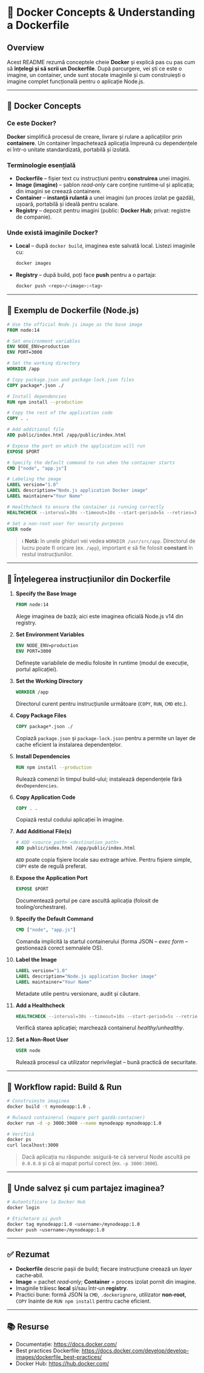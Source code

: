 # 📘 Docker Concepts & Understanding a Dockerfile

## Overview
Acest README rezumă conceptele cheie **Docker** și explică pas cu pas cum să **înțelegi și să scrii un Dockerfile**. După parcurgere, vei ști ce este o imagine, un container, unde sunt stocate imaginile și cum construiești o imagine complet funcțională pentru o aplicație Node.js.

---

## 🔹 Docker Concepts

### Ce este Docker?
**Docker** simplifică procesul de creare, livrare și rulare a aplicațiilor prin **containere**. Un container împachetează aplicația împreună cu dependențele ei într-o unitate standardizată, portabilă și izolată.

### Terminologie esențială
- **Dockerfile** – fișier text cu instrucțiuni pentru **construirea** unei imagini.
- **Image (imagine)** – șablon *read‑only* care conține runtime‑ul și aplicația; din imagini se creează containere.
- **Container** – **instanță rulantă** a unei imagini (un proces izolat pe gazdă), ușoară, portabilă și ideală pentru scalare.
- **Registry** – depozit pentru imagini (public: **Docker Hub**; privat: registre de companie).

### Unde există imaginile Docker?
- **Local** – după `docker build`, imaginea este salvată local. Listezi imaginile cu:
  ```bash
  docker images
  ```
- **Registry** – după build, poți face **push** pentru a o partaja:
  ```bash
  docker push <repo>/<image>:<tag>
  ```

---

## 🔹 Exemplu de Dockerfile (Node.js)
```dockerfile
# Use the official Node.js image as the base image
FROM node:14

# Set environment variables
ENV NODE_ENV=production
ENV PORT=3000

# Set the working directory
WORKDIR /app

# Copy package.json and package-lock.json files
COPY package*.json ./

# Install dependencies
RUN npm install --production

# Copy the rest of the application code
COPY . .

# Add additional file
ADD public/index.html /app/public/index.html

# Expose the port on which the application will run
EXPOSE $PORT

# Specify the default command to run when the container starts
CMD ["node", "app.js"]

# Labeling the image
LABEL version="1.0"
LABEL description="Node.js application Docker image"
LABEL maintainer="Your Name"

# Healthcheck to ensure the container is running correctly
HEALTHCHECK --interval=30s --timeout=10s --start-period=5s --retries=3 CMD curl -fs http://localhost:$PORT || exit 1

# Set a non-root user for security purposes
USER node
```

> ℹ️ **Notă:** în unele ghiduri vei vedea `WORKDIR /usr/src/app`. Directorul de lucru poate fi oricare (ex. `/app`), important e să fie folosit **constant** în restul instrucțiunilor.

---

## 🔹 Înțelegerea instrucțiunilor din Dockerfile

1. **Specify the Base Image**
   ```dockerfile
   FROM node:14
   ```
   Alege imaginea de bază; aici este imaginea oficială Node.js v14 din registry.

2. **Set Environment Variables**
   ```dockerfile
   ENV NODE_ENV=production
   ENV PORT=3000
   ```
   Definește variabilele de mediu folosite în runtime (modul de execuție, portul aplicației).

3. **Set the Working Directory**
   ```dockerfile
   WORKDIR /app
   ```
   Directorul curent pentru instrucțiunile următoare (`COPY`, `RUN`, `CMD` etc.).

4. **Copy Package Files**
   ```dockerfile
   COPY package*.json ./
   ```
   Copiază `package.json` și `package-lock.json` pentru a permite un layer de cache eficient la instalarea dependențelor.

5. **Install Dependencies**
   ```dockerfile
   RUN npm install --production
   ```
   Rulează comenzi în timpul build-ului; instalează dependențele fără `devDependencies`.

6. **Copy Application Code**
   ```dockerfile
   COPY . .
   ```
   Copiază restul codului aplicației în imagine.

7. **Add Additional File(s)**
   ```dockerfile
   # ADD <source_path> <destination_path>
   ADD public/index.html /app/public/index.html
   ```
   `ADD` poate copia fișiere locale sau extrage arhive. Pentru fișiere simple, `COPY` este de regulă preferat.

8. **Expose the Application Port**
   ```dockerfile
   EXPOSE $PORT
   ```
   Documentează portul pe care ascultă aplicația (folosit de tooling/orchestrare).

9. **Specify the Default Command**
   ```dockerfile
   CMD ["node", "app.js"]
   ```
   Comanda implicită la startul containerului (forma JSON – *exec form* – gestionează corect semnalele OS).

10. **Label the Image**
    ```dockerfile
    LABEL version="1.0"
    LABEL description="Node.js application Docker image"
    LABEL maintainer="Your Name"
    ```
    Metadate utile pentru versionare, audit și căutare.

11. **Add a Healthcheck**
    ```dockerfile
    HEALTHCHECK --interval=30s --timeout=10s --start-period=5s --retries=3       CMD curl -fs http://localhost:$PORT || exit 1
    ```
    Verifică starea aplicației; marchează containerul *healthy/unhealthy*.

12. **Set a Non‑Root User**
    ```dockerfile
    USER node
    ```
    Rulează procesul ca utilizator neprivilegiat – bună practică de securitate.

---

## 🔹 Workflow rapid: Build & Run

```bash
# Construiește imaginea
docker build -t mynodeapp:1.0 .

# Rulează containerul (mapare port gazdă:container)
docker run -d -p 3000:3000 --name mynodeapp mynodeapp:1.0

# Verifică
docker ps
curl localhost:3000
```

> Dacă aplicația nu răspunde: asigură-te că serverul Node ascultă pe `0.0.0.0` și că ai mapat portul corect (ex. `-p 3000:3000`).

---

## 🔹 Unde salvez și cum partajez imaginea?

```bash
# Autentificare la Docker Hub
docker login

# Etichetare și push
docker tag mynodeapp:1.0 <username>/mynodeapp:1.0
docker push <username>/mynodeapp:1.0
```

---

## ✅ Rezumat
- **Dockerfile** descrie pașii de build; fiecare instrucțiune creează un *layer* cache‑abil.
- **Image** = pachet *read‑only*; **Container** = proces izolat pornit din imagine.
- Imaginile trăiesc **local** și/sau într‑un **registry**.
- Practici bune: formă JSON la `CMD`, `.dockerignore`, utilizator **non‑root**, `COPY` înainte de `RUN npm install` pentru cache eficient.

---

## 📚 Resurse
- Documentație: https://docs.docker.com/
- Best practices Dockerfile: https://docs.docker.com/develop/develop-images/dockerfile_best-practices/
- Docker Hub: https://hub.docker.com/
